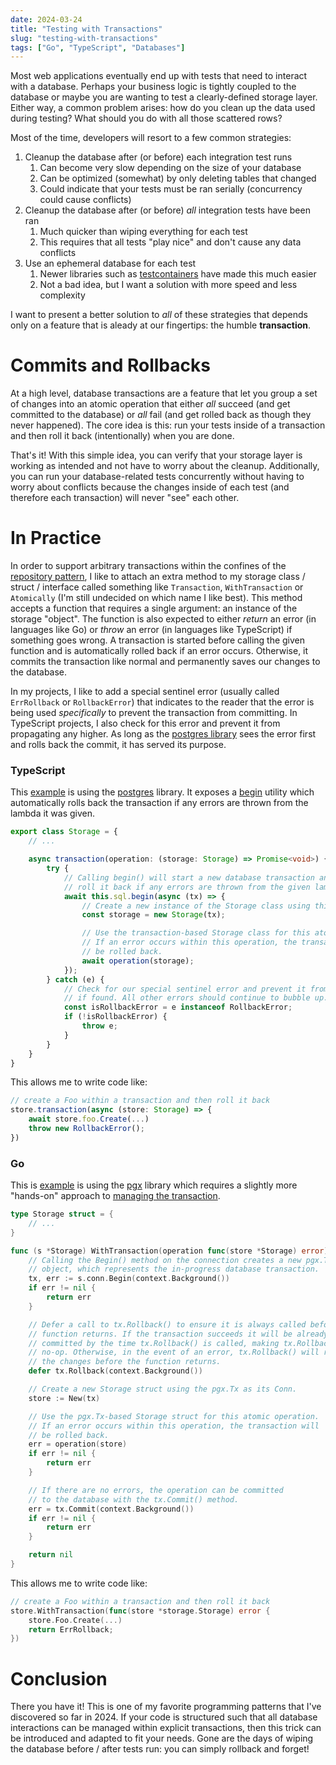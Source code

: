 ```yaml
---
date: 2024-03-24
title: "Testing with Transactions"
slug: "testing-with-transactions"
tags: ["Go", "TypeScript", "Databases"]
---
```


Most web applications eventually end up with tests that need to interact with a database.
Perhaps your business logic is tightly coupled to the database or maybe you are wanting to test a clearly-defined storage layer.
Either way, a common problem arises: how do you clean up the data used during testing? What should you do with all those scattered rows?

Most of the time, developers will resort to a few common strategies:

1. Cleanup the database after (or before) each integration test runs
   1. Can become very slow depending on the size of your database
   2. Can be optimized (somewhat) by only deleting tables that changed
   3. Could indicate that your tests must be ran serially (concurrency could cause conflicts)
2. Cleanup the database after (or before) _all_ integration tests have been ran
   1. Much quicker than wiping everything for each test
   2. This requires that all tests "play nice" and don't cause any data conflicts
3. Use an ephemeral database for each test
   1. Newer libraries such as [testcontainers](https://golang.testcontainers.org/) have made this much easier
   2. Not a bad idea, but I want a solution with more speed and less complexity

I want to present a better solution to _all_ of these strategies that depends only on a feature that is aleady at our fingertips: the humble **transaction**.

# Commits and Rollbacks

At a high level, database transactions are a feature that let you group a set of changes into an atomic operation that either _all_ succeed (and get committed to the database) or _all_ fail (and get rolled back as though they never happened).
The core idea is this: run your tests inside of a transaction and then roll it back (intentionally) when you are done.

That's it!
With this simple idea, you can verify that your storage layer is working as intended and not have to worry about the cleanup.
Additionally, you can run your database-related tests concurrently without having to worry about conflicts because the changes inside of each test (and therefore each transaction) will never "see" each other.

# In Practice

In order to support arbitrary transactions within the confines of the [repository pattern](https://medium.com/@pererikbergman/repository-design-pattern-e28c0f3e4a30), I like to attach an extra method to my storage class / struct / interface called something like `Transaction`, `WithTransaction` or `Atomically` (I'm still undecided on which name I like best).
This method accepts a function that requires a single argument: an instance of the storage "object".
The function is also expected to either _return_ an error (in languages like Go) or _throw_ an error (in languages like TypeScript) if something goes wrong.
A transaction is started before calling the given function and is automatically rolled back if an error occurs.
Otherwise, it commits the transaction like normal and permanently saves our changes to the database.

In my projects, I like to add a special sentinel error (usually called `ErrRollback` or `RollbackError`) that indicates to the reader that the error is being used _specifically_ to prevent the transaction from committing.
In TypeScript projects, I also check for this error and prevent it from propagating any higher.
As long as the [postgres library](https://github.com/porsager/postgres) sees the error first and rolls back the commit, it has served its purpose.

### TypeScript

This [example](https://github.com/theandrew168/bloggulus-svelte/blob/3c0572d736c2e3d97fa36a56bcbe6b9ec951f254/src/lib/server/storage/storage.ts#L27) is using the [postgres](https://github.com/porsager/postgres) library.
It exposes a [begin](https://github.com/porsager/postgres?tab=readme-ov-file#transactions) utility which automatically rolls back the transaction if any errors are thrown from the lambda it was given.

```ts
export class Storage = {
	// ...

	async transaction(operation: (storage: Storage) => Promise<void>) {
		try {
			// Calling begin() will start a new database transaction and automatically
			// roll it back if any errors are thrown from the given lambda.
			await this.sql.begin(async (tx) => {
				// Create a new instance of the Storage class using this transaction.
				const storage = new Storage(tx);

				// Use the transaction-based Storage class for this atomic operation.
				// If an error occurs within this operation, the transaction will
				// be rolled back.
				await operation(storage);
			});
		} catch (e) {
			// Check for our special sentinel error and prevent it from propagating
			// if found. All other errors should continue to bubble up.
			const isRollbackError = e instanceof RollbackError;
			if (!isRollbackError) {
				throw e;
			}
		}
	}
}
```

This allows me to write code like:

```ts
// create a Foo within a transaction and then roll it back
store.transaction(async (store: Storage) => {
	await store.foo.Create(...)
	throw new RollbackError();
})
```

### Go

This is [example](https://github.com/theandrew168/bloggulus/blob/eba4fee0f7083fe75b56e86bfb9033fe42c11e10/backend/storage/storage.go#L30) is using the [pgx](https://github.com/jackc/pgx) library which requires a slightly more "hands-on" approach to [managing the transaction](https://pkg.go.dev/github.com/jackc/pgx/v5#hdr-Transactions).

```go
type Storage struct = {
	// ...
}

func (s *Storage) WithTransaction(operation func(store *Storage) error) error {
	// Calling the Begin() method on the connection creates a new pgx.Tx
	// object, which represents the in-progress database transaction.
	tx, err := s.conn.Begin(context.Background())
	if err != nil {
		return err
	}

	// Defer a call to tx.Rollback() to ensure it is always called before the
	// function returns. If the transaction succeeds it will be already be
	// committed by the time tx.Rollback() is called, making tx.Rollback() a
	// no-op. Otherwise, in the event of an error, tx.Rollback() will rollback
	// the changes before the function returns.
	defer tx.Rollback(context.Background())

	// Create a new Storage struct using the pgx.Tx as its Conn.
	store := New(tx)

	// Use the pgx.Tx-based Storage struct for this atomic operation.
	// If an error occurs within this operation, the transaction will
	// be rolled back.
	err = operation(store)
	if err != nil {
		return err
	}

	// If there are no errors, the operation can be committed
	// to the database with the tx.Commit() method.
	err = tx.Commit(context.Background())
	if err != nil {
		return err
	}

	return nil
}
```

This allows me to write code like:

```go
// create a Foo within a transaction and then roll it back
store.WithTransaction(func(store *storage.Storage) error {
	store.Foo.Create(...)
	return ErrRollback;
})
```

# Conclusion

There you have it!
This is one of my favorite programming patterns that I've discovered so far in 2024.
If your code is structured such that all database interactions can be managed within explicit transactions, then this trick can be introduced and adapted to fit your needs.
Gone are the days of wiping the database before / after tests run: you can simply rollback and forget!
